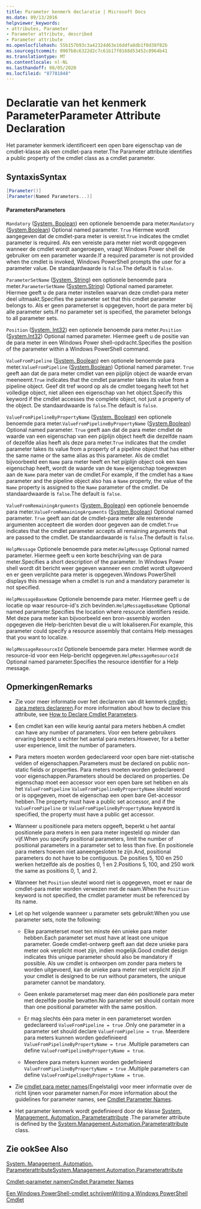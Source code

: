 ```yaml
---
title: Parameter kenmerk declaratie | Microsoft Docs
ms.date: 09/13/2016
helpviewer_keywords:
- attributes, Parameter
- Parameter attribute, described
- Parameter attribute
ms.openlocfilehash: 55b157b93c3a42324d63e16ddfa8db1f0d38f82b
ms.sourcegitcommit: 0907b8c6322d2c7c61b17f8168d53452c8964b41
ms.translationtype: MT
ms.contentlocale: nl-NL
ms.lasthandoff: 08/05/2020
ms.locfileid: "87781848"
---
```

# <a name="parameter-attribute-declaration"></a><span data-ttu-id="4ad4f-102">Declaratie van het kenmerk Parameter</span><span class="sxs-lookup"><span data-stu-id="4ad4f-102">Parameter Attribute Declaration</span></span>

<span data-ttu-id="4ad4f-103">Het parameter kenmerk identificeert een open bare eigenschap van de cmdlet-klasse als een cmdlet-para meter.</span><span class="sxs-lookup"><span data-stu-id="4ad4f-103">The Parameter attribute identifies a public property of the cmdlet class as a cmdlet parameter.</span></span>

## <a name="syntax"></a><span data-ttu-id="4ad4f-104">Syntaxis</span><span class="sxs-lookup"><span data-stu-id="4ad4f-104">Syntax</span></span>

```csharp
[Parameter()]
[Parameter(Named Parameters...)]
```

#### <a name="parameters"></a><span data-ttu-id="4ad4f-105">Parameters</span><span class="sxs-lookup"><span data-stu-id="4ad4f-105">Parameters</span></span>

<span data-ttu-id="4ad4f-106">`Mandatory` ([System. Boolean](/dotnet/api/System.Boolean)) een optionele benoemde para meter.</span><span class="sxs-lookup"><span data-stu-id="4ad4f-106">`Mandatory` ([System.Boolean](/dotnet/api/System.Boolean)) Optional named parameter.</span></span> <span data-ttu-id="4ad4f-107">`True` Hiermee wordt aangegeven dat de cmdlet-para meter is vereist.</span><span class="sxs-lookup"><span data-stu-id="4ad4f-107">`True` indicates the cmdlet parameter is required.</span></span> <span data-ttu-id="4ad4f-108">Als een vereiste para meter niet wordt opgegeven wanneer de cmdlet wordt aangeroepen, vraagt Windows Power shell de gebruiker om een parameter waarde.</span><span class="sxs-lookup"><span data-stu-id="4ad4f-108">If a required parameter is not provided when the cmdlet is invoked, Windows PowerShell prompts the user for a parameter value.</span></span> <span data-ttu-id="4ad4f-109">De standaardwaarde is `false`.</span><span class="sxs-lookup"><span data-stu-id="4ad4f-109">The default is `false`.</span></span>

<span data-ttu-id="4ad4f-110">`ParameterSetName` ([System. String](/dotnet/api/System.String)) een optionele benoemde para meter.</span><span class="sxs-lookup"><span data-stu-id="4ad4f-110">`ParameterSetName` ([System.String](/dotnet/api/System.String)) Optional named parameter.</span></span> <span data-ttu-id="4ad4f-111">Hiermee geeft u de para meter instellen waarvan deze cmdlet-para meter deel uitmaakt.</span><span class="sxs-lookup"><span data-stu-id="4ad4f-111">Specifies the parameter set that this cmdlet parameter belongs to.</span></span> <span data-ttu-id="4ad4f-112">Als er geen parameterset is opgegeven, hoort de para meter bij alle parameter sets.</span><span class="sxs-lookup"><span data-stu-id="4ad4f-112">If no parameter set is specified, the parameter belongs to all parameter sets.</span></span>

<span data-ttu-id="4ad4f-113">`Position` ([System. Int32](/dotnet/api/System.Int32)) een optionele benoemde para meter.</span><span class="sxs-lookup"><span data-stu-id="4ad4f-113">`Position` ([System.Int32](/dotnet/api/System.Int32)) Optional named parameter.</span></span> <span data-ttu-id="4ad4f-114">Hiermee geeft u de positie van de para meter in een Windows Power shell-opdracht.</span><span class="sxs-lookup"><span data-stu-id="4ad4f-114">Specifies the position of the parameter within a Windows PowerShell command.</span></span>

<span data-ttu-id="4ad4f-115">`ValueFromPipeline` ([System. Boolean](/dotnet/api/System.Boolean)) een optionele benoemde para meter.</span><span class="sxs-lookup"><span data-stu-id="4ad4f-115">`ValueFromPipeline` ([System.Boolean](/dotnet/api/System.Boolean)) Optional named parameter.</span></span> <span data-ttu-id="4ad4f-116">`True` geeft aan dat de para meter cmdlet van een pijplijn object de waarde ervan meeneemt.</span><span class="sxs-lookup"><span data-stu-id="4ad4f-116">`True` indicates that the cmdlet parameter takes its value from a pipeline object.</span></span> <span data-ttu-id="4ad4f-117">Geef dit tref woord op als de cmdlet toegang heeft tot het volledige object, niet alleen een eigenschap van het object.</span><span class="sxs-lookup"><span data-stu-id="4ad4f-117">Specify this keyword if the cmdlet accesses the complete object, not just a property of the object.</span></span> <span data-ttu-id="4ad4f-118">De standaardwaarde is `false`.</span><span class="sxs-lookup"><span data-stu-id="4ad4f-118">The default is `false`.</span></span>

<span data-ttu-id="4ad4f-119">`ValueFromPipelineByPropertyName` ([System. Boolean](/dotnet/api/System.Boolean)) een optionele benoemde para meter.</span><span class="sxs-lookup"><span data-stu-id="4ad4f-119">`ValueFromPipelineByPropertyName` ([System.Boolean](/dotnet/api/System.Boolean)) Optional named parameter.</span></span> <span data-ttu-id="4ad4f-120">`True` geeft aan dat de para meter cmdlet de waarde van een eigenschap van een pijplijn object heeft die dezelfde naam of dezelfde alias heeft als deze para meter.</span><span class="sxs-lookup"><span data-stu-id="4ad4f-120">`True` indicates that the cmdlet parameter takes its value from a property of a pipeline object that has either the same name or the same alias as this parameter.</span></span> <span data-ttu-id="4ad4f-121">Als de cmdlet bijvoorbeeld een `Name` para meter heeft en het pijplijn object ook een `Name` eigenschap heeft, wordt de waarde van de `Name` eigenschap toegewezen aan de `Name` para meter van de cmdlet.</span><span class="sxs-lookup"><span data-stu-id="4ad4f-121">For example, if the cmdlet has a `Name` parameter and the pipeline object also has a `Name` property, the value of the `Name` property is assigned to the `Name` parameter of the cmdlet.</span></span> <span data-ttu-id="4ad4f-122">De standaardwaarde is `false`.</span><span class="sxs-lookup"><span data-stu-id="4ad4f-122">The default is `false`.</span></span>

<span data-ttu-id="4ad4f-123">`ValueFromRemainingArguments` ([System. Boolean](/dotnet/api/System.Boolean)) een optionele benoemde para meter.</span><span class="sxs-lookup"><span data-stu-id="4ad4f-123">`ValueFromRemainingArguments` ([System.Boolean](/dotnet/api/System.Boolean)) Optional named parameter.</span></span> <span data-ttu-id="4ad4f-124">`True` geeft aan dat de cmdlet-para meter alle resterende argumenten accepteert die worden door gegeven aan de cmdlet.</span><span class="sxs-lookup"><span data-stu-id="4ad4f-124">`True` indicates that the cmdlet parameter accepts all remaining arguments that are passed to the cmdlet.</span></span> <span data-ttu-id="4ad4f-125">De standaardwaarde is `false`.</span><span class="sxs-lookup"><span data-stu-id="4ad4f-125">The default is `false`.</span></span>

<span data-ttu-id="4ad4f-126">`HelpMessage` Optionele benoemde para meter.</span><span class="sxs-lookup"><span data-stu-id="4ad4f-126">`HelpMessage` Optional named parameter.</span></span> <span data-ttu-id="4ad4f-127">Hiermee geeft u een korte beschrijving van de para meter.</span><span class="sxs-lookup"><span data-stu-id="4ad4f-127">Specifies a short description of the parameter.</span></span> <span data-ttu-id="4ad4f-128">In Windows Power shell wordt dit bericht weer gegeven wanneer een cmdlet wordt uitgevoerd en er geen verplichte para meter is opgegeven.</span><span class="sxs-lookup"><span data-stu-id="4ad4f-128">Windows PowerShell displays this message when a cmdlet is run and a mandatory parameter is not specified.</span></span>

<span data-ttu-id="4ad4f-129">`HelpMessageBaseName` Optionele benoemde para meter. Hiermee geeft u de locatie op waar resource-id's zich bevinden.</span><span class="sxs-lookup"><span data-stu-id="4ad4f-129">`HelpMessageBaseName` Optional named parameter.Specifies the location where resource identifiers reside.</span></span> <span data-ttu-id="4ad4f-130">Met deze para meter kan bijvoorbeeld een bron-assembly worden opgegeven die Help-berichten bevat die u wilt lokaliseren.</span><span class="sxs-lookup"><span data-stu-id="4ad4f-130">For example, this parameter could specify a resource assembly that contains Help messages that you want to localize.</span></span>

<span data-ttu-id="4ad4f-131">`HelpMessageResourceId` Optionele benoemde para meter. Hiermee wordt de resource-id voor een Help-bericht opgegeven.</span><span class="sxs-lookup"><span data-stu-id="4ad4f-131">`HelpMessageResourceId` Optional named parameter.Specifies the resource identifier for a Help message.</span></span>

## <a name="remarks"></a><span data-ttu-id="4ad4f-132">Opmerkingen</span><span class="sxs-lookup"><span data-stu-id="4ad4f-132">Remarks</span></span>

- <span data-ttu-id="4ad4f-133">Zie voor meer informatie over het declareren van dit kenmerk [cmdlet-para meters declareren](./how-to-declare-cmdlet-parameters.md).</span><span class="sxs-lookup"><span data-stu-id="4ad4f-133">For more information about how to declare this attribute, see [How to Declare Cmdlet Parameters](./how-to-declare-cmdlet-parameters.md).</span></span>

- <span data-ttu-id="4ad4f-134">Een cmdlet kan een wille keurig aantal para meters hebben.</span><span class="sxs-lookup"><span data-stu-id="4ad4f-134">A cmdlet can have any number of parameters.</span></span> <span data-ttu-id="4ad4f-135">Voor een betere gebruikers ervaring beperkt u echter het aantal para meters.</span><span class="sxs-lookup"><span data-stu-id="4ad4f-135">However, for a better user experience, limit the number of parameters.</span></span>

- <span data-ttu-id="4ad4f-136">Para meters moeten worden gedeclareerd voor open bare niet-statische velden of eigenschappen.</span><span class="sxs-lookup"><span data-stu-id="4ad4f-136">Parameters must be declared on public non-static fields or properties.</span></span> <span data-ttu-id="4ad4f-137">Para meters moeten worden gedeclareerd voor eigenschappen.</span><span class="sxs-lookup"><span data-stu-id="4ad4f-137">Parameters should be declared on properties.</span></span> <span data-ttu-id="4ad4f-138">De eigenschap moet een accessor voor een open bare set hebben en als het `ValueFromPipeline` `ValueFromPipelineByPropertyName` sleutel woord or is opgegeven, moet de eigenschap een open bare Get-accessor hebben.</span><span class="sxs-lookup"><span data-stu-id="4ad4f-138">The property must have a public set accessor, and if the `ValueFromPipeline` or `ValueFromPipelineByPropertyName` keyword is specified, the property must have a public get accessor.</span></span>

- <span data-ttu-id="4ad4f-139">Wanneer u positionele para meters opgeeft, beperkt u het aantal positionele para meters in een para meter ingesteld op minder dan vijf.</span><span class="sxs-lookup"><span data-stu-id="4ad4f-139">When you specify positional parameters,  limit the number of positional parameters in a parameter set to less than five.</span></span> <span data-ttu-id="4ad4f-140">En positionele para meters hoeven niet aaneengesloten te zijn.</span><span class="sxs-lookup"><span data-stu-id="4ad4f-140">And, positional parameters do not have to be contiguous.</span></span> <span data-ttu-id="4ad4f-141">De posities 5, 100 en 250 werken hetzelfde als de posities 0, 1 en 2.</span><span class="sxs-lookup"><span data-stu-id="4ad4f-141">Positions 5, 100, and 250 work the same as positions 0, 1, and 2.</span></span>

- <span data-ttu-id="4ad4f-142">Wanneer het `Position` sleutel woord niet is opgegeven, moet er naar de cmdlet-para meter worden verwezen met de naam.</span><span class="sxs-lookup"><span data-stu-id="4ad4f-142">When the `Position` keyword is not specified, the cmdlet parameter must be referenced by its name.</span></span>

- <span data-ttu-id="4ad4f-143">Let op het volgende wanneer u parameter sets gebruikt:</span><span class="sxs-lookup"><span data-stu-id="4ad4f-143">When you use parameter sets, note the following:</span></span>

  - <span data-ttu-id="4ad4f-144">Elke parameterset moet ten minste één unieke para meter hebben.</span><span class="sxs-lookup"><span data-stu-id="4ad4f-144">Each parameter set must have at least one unique parameter.</span></span> <span data-ttu-id="4ad4f-145">Goede cmdlet-ontwerp geeft aan dat deze unieke para meter ook verplicht moet zijn, indien mogelijk.</span><span class="sxs-lookup"><span data-stu-id="4ad4f-145">Good cmdlet design indicates this unique parameter should also be mandatory if possible.</span></span> <span data-ttu-id="4ad4f-146">Als uw cmdlet is ontworpen om zonder para meters te worden uitgevoerd, kan de unieke para meter niet verplicht zijn.</span><span class="sxs-lookup"><span data-stu-id="4ad4f-146">If your cmdlet is designed to be run without parameters, the unique parameter cannot be mandatory.</span></span>

  - <span data-ttu-id="4ad4f-147">Geen enkele parameterset mag meer dan één positionele para meter met dezelfde positie bevatten.</span><span class="sxs-lookup"><span data-stu-id="4ad4f-147">No parameter set should contain more than one positional parameter with the same position.</span></span>

  - <span data-ttu-id="4ad4f-148">Er mag slechts één para meter in een parameterset worden gedeclareerd `ValueFromPipeline = true` .</span><span class="sxs-lookup"><span data-stu-id="4ad4f-148">Only one parameter in a parameter set should declare `ValueFromPipeline = true`.</span></span> <span data-ttu-id="4ad4f-149">Meerdere para meters kunnen worden gedefinieerd `ValueFromPipelineByPropertyName = true` .</span><span class="sxs-lookup"><span data-stu-id="4ad4f-149">Multiple parameters can define `ValueFromPipelineByPropertyName = true`.</span></span>

  - <span data-ttu-id="4ad4f-150">Meerdere para meters kunnen worden gedefinieerd `ValueFromPipelineByPropertyName = true` .</span><span class="sxs-lookup"><span data-stu-id="4ad4f-150">Multiple parameters can define `ValueFromPipelineByPropertyName = true`.</span></span>

- <span data-ttu-id="4ad4f-151">Zie [cmdlet para meter names](standard-cmdlet-parameter-names-and-types.md)(Engelstalig) voor meer informatie over de richt lijnen voor parameter namen.</span><span class="sxs-lookup"><span data-stu-id="4ad4f-151">For more information about the guidelines for parameter names, see [Cmdlet Parameter Names](standard-cmdlet-parameter-names-and-types.md).</span></span>

- <span data-ttu-id="4ad4f-152">Het parameter kenmerk wordt gedefinieerd door de klasse [System. Management. Automation. Parameterattribute](/dotnet/api/System.Management.Automation.ParameterAttribute) .</span><span class="sxs-lookup"><span data-stu-id="4ad4f-152">The parameter attribute is defined by the [System.Management.Automation.Parameterattribute](/dotnet/api/System.Management.Automation.ParameterAttribute) class.</span></span>

## <a name="see-also"></a><span data-ttu-id="4ad4f-153">Zie ook</span><span class="sxs-lookup"><span data-stu-id="4ad4f-153">See Also</span></span>

[<span data-ttu-id="4ad4f-154">System. Management. Automation. Parameterattribute</span><span class="sxs-lookup"><span data-stu-id="4ad4f-154">System.Management.Automation.Parameterattribute</span></span>](/dotnet/api/System.Management.Automation.ParameterAttribute)

[<span data-ttu-id="4ad4f-155">Cmdlet-parameter namen</span><span class="sxs-lookup"><span data-stu-id="4ad4f-155">Cmdlet Parameter Names</span></span>](standard-cmdlet-parameter-names-and-types.md)

[<span data-ttu-id="4ad4f-156">Een Windows PowerShell-cmdlet schrijven</span><span class="sxs-lookup"><span data-stu-id="4ad4f-156">Writing a Windows PowerShell Cmdlet</span></span>](./writing-a-windows-powershell-cmdlet.md)

